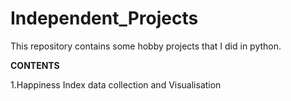 # Independent_Projects
This repository contains some hobby projects that I did in python.

**CONTENTS**

1.Happiness Index data collection and Visualisation

